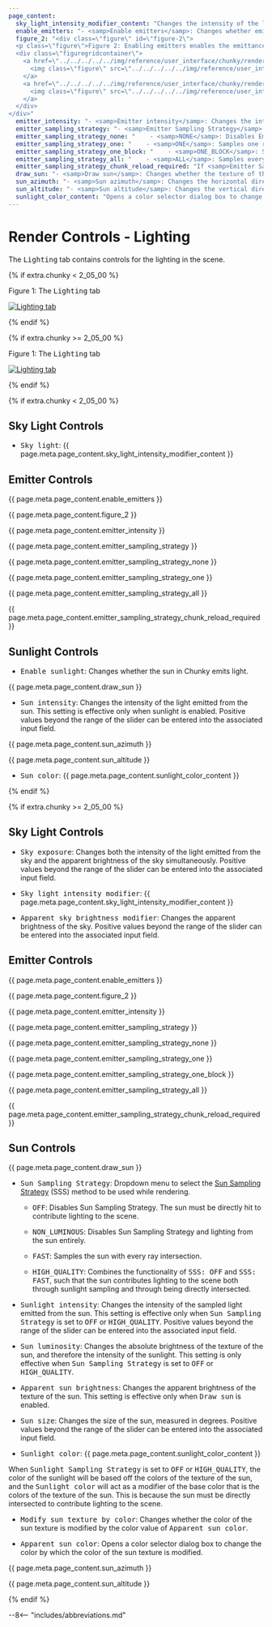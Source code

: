 ```yaml
---
page_content:
  sky_light_intensity_modifier_content: "Changes the intensity of the light emitted from the sky. Positive values beyond the range of the slider can be entered into the associated input field."
  enable_emitters: "- <samp>Enable emitters</samp>: Changes whether emitters (blocks that are set to emit light; by default, these will be most blocks that already emit light in Minecraft, such as torches, glowstone, etc., but this can be changed in the [<samp>Materials</samp>](../materials) tab) are enabled. When enabled, these blocks will contribute lighting to the scene. When disabled, these blocks will behave like all other blocks."
  figure_2: "<div class=\"figure\" id=\"figure-2\">
  <p class=\"figure\">Figure 2: Enabling emitters enables the emittance of light from set blocks</p>
  <div class=\"figuregridcontainer\">
    <a href=\"../../../../../img/reference/user_interface/chunky/render_controls/lighting/examples/emitters_disabled.png\">
      <img class=\"figure\" src=\"../../../../../img/reference/user_interface/chunky/render_controls/lighting/examples/emitters_disabled.png\" alt=\"Emitters disabled\">
    </a>
    <a href=\"../../../../../img/reference/user_interface/chunky/render_controls/lighting/examples/emitters_enabled.png\">
      <img class=\"figure\" src=\"../../../../../img/reference/user_interface/chunky/render_controls/lighting/examples/emitters_enabled.png\" alt=\"Emitters enabled\">
    </a>
  </div>
</div>"
  emitter_intensity: "- <samp>Emitter intensity</samp>: Changes the intensity of the light emitted from emitters, if they are enabled. This setting applies to all materials, and is a multiplier of the base emittance value of each material, which can be changed in the [<samp>Materials</samp>](../materials) tab. Positive values beyond the range of the slider can be entered into the associated input field."
  emitter_sampling_strategy: "- <samp>Emitter Sampling Strategy</samp>: Dropdown menu to select the [Emitter Sampling Strategy](../../../../introduction/next_event_estimation#emitter-sampling-strategy-ess) method to be used while rendering. ESS is only effective when emitters are enabled."
  emitter_sampling_strategy_none: "    - <samp>NONE</samp>: Disables Emitter Sampling Strategy."
  emitter_sampling_strategy_one: "    - <samp>ONE</samp>: Samples one randomly-selected emitter within the cell of intersection and its adjacent cells per ray intersection."
  emitter_sampling_strategy_one_block: "    - <samp>ONE_BLOCK</samp>: Samples every face of one randomly-selected emitter within the cell of intersection and its adjacent cells per ray intersection."
  emitter_sampling_strategy_all: "    - <samp>ALL</samp>: Samples every emitter within the cell of intersection and its adjacent cells per ray intersection."
  emitter_sampling_strategy_chunk_reload_required: "If <samp>Emitter Sampling Strategy</samp> is enabled when it was previously disabled for the currently-loaded scene, then the chunks must be reloaded for changes to take effect."
  draw_sun: "- <samp>Draw sun</samp>: Changes whether the texture of the sun in Chunky is drawn onto the sky."
  sun_azimuth: "- <samp>Sun azimuth</samp>: Changes the horizontal direction of the sun in the sky from a reference direction of East (positive X)."
  sun_altitude: "- <samp>Sun altitude</samp>: Changes the vertical direction of the sun in the sky from a reference altitude of the horizon."
  sunlight_color_content: "Opens a color selector dialog box to change the color of the light emitted from the sun. This does not change the color of the texture of the sun."
---
```


# Render Controls - Lighting

The <samp>Lighting</samp> tab contains controls for the lighting in the scene.

{% if extra.chunky < 2_05_00 %}

<div class="figure" id="figure-1">
  <p class="figure">Figure 1: The <samp>Lighting</samp> tab</p>
  <div class="figureimgcontainer">
    <a href="../../../../../img/reference/user_interface/chunky/render_controls/lighting/lighting_tab-stable.png">
      <img class="figure" src="../../../../../img/reference/user_interface/chunky/render_controls/lighting/lighting_tab-stable.png" alt="Lighting tab">
    </a>
  </div>
</div>

{% endif %}

{% if extra.chunky >= 2_05_00 %}

<div class="figure" id="figure-1">
  <p class="figure">Figure 1: The <samp>Lighting</samp> tab</p>
  <div class="figureimgcontainer">
    <a href="../../../../../img/reference/user_interface/chunky/render_controls/lighting/lighting_tab-snapshot.png">
      <img class="figure" src="../../../../../img/reference/user_interface/chunky/render_controls/lighting/lighting_tab-snapshot.png" alt="Lighting tab">
    </a>
  </div>
</div>

{% endif %}

{% if extra.chunky < 2_05_00 %}

## Sky Light Controls

- <samp>Sky light</samp>: {{ page.meta.page_content.sky_light_intensity_modifier_content }}

## Emitter Controls

{{ page.meta.page_content.enable_emitters }}

{{ page.meta.page_content.figure_2 }}

{{ page.meta.page_content.emitter_intensity }}

{{ page.meta.page_content.emitter_sampling_strategy }}

{{ page.meta.page_content.emitter_sampling_strategy_none }}

{{ page.meta.page_content.emitter_sampling_strategy_one }}

{{ page.meta.page_content.emitter_sampling_strategy_all }}

{{ page.meta.page_content.emitter_sampling_strategy_chunk_reload_required }}

## Sunlight Controls

- <samp>Enable sunlight</samp>: Changes whether the sun in Chunky emits light.

{{ page.meta.page_content.draw_sun }}

- <samp>Sun intensity</samp>: Changes the intensity of the light emitted from the sun. This setting is effective only when sunlight is enabled. Positive values beyond the range of the slider can be entered into the associated input field.

{{ page.meta.page_content.sun_azimuth }}

{{ page.meta.page_content.sun_altitude }}

- <samp>Sun color</samp>: {{ page.meta.page_content.sunlight_color_content }}

{% endif %}

{% if extra.chunky >= 2_05_00 %}

## Sky Light Controls

- <samp>Sky exposure</samp>: Changes both the intensity of the light emitted from the sky and the apparent brightness of the sky simultaneously. Positive values beyond the range of the slider can be entered into the associated input field.

- <samp>Sky light intensity modifier</samp>: {{ page.meta.page_content.sky_light_intensity_modifier_content }}

- <samp>Apparent sky brightness modifier</samp>: Changes the apparent brightness of the sky. Positive values beyond the range of the slider can be entered into the associated input field.

## Emitter Controls

{{ page.meta.page_content.enable_emitters }}

{{ page.meta.page_content.figure_2 }}

{{ page.meta.page_content.emitter_intensity }}

{{ page.meta.page_content.emitter_sampling_strategy }}

{{ page.meta.page_content.emitter_sampling_strategy_none }}

{{ page.meta.page_content.emitter_sampling_strategy_one }}

{{ page.meta.page_content.emitter_sampling_strategy_one_block }}

{{ page.meta.page_content.emitter_sampling_strategy_all }}

{{ page.meta.page_content.emitter_sampling_strategy_chunk_reload_required }}

## Sun Controls

{{ page.meta.page_content.draw_sun }}

- <samp>Sun Sampling Strategy</samp>: Dropdown menu to select the [Sun Sampling Strategy](../../../../introduction/next_event_estimation#sunlight-sampling) (SSS) method to be used while rendering.

    - <samp>OFF</samp>: Disables Sun Sampling Strategy. The sun must be directly hit to contribute lighting to the scene.

    - <samp>NON_LUMINOUS</samp>: Disables Sun Sampling Strategy and lighting from the sun entirely.

    - <samp>FAST</samp>: Samples the sun with every ray intersection.

    - <samp>HIGH_QUALITY</samp>: Combines the functionality of <samp>SSS: OFF</samp> and <samp>SSS: FAST</samp>, such that the sun contributes lighting to the scene both through sunlight sampling and through being directly intersected.

- <samp>Sunlight intensity</samp>: Changes the intensity of the sampled light emitted from the sun. This setting is effective only when <samp>Sun Sampling Strategy</samp> is set to <samp>OFF</samp> or <samp>HIGH_QUALITY</samp>. Positive values beyond the range of the slider can be entered into the associated input field.

- <samp>Sun luminosity</samp>: Changes the absolute brightness of the texture of the sun, and therefore the intensity of the sunlight. This setting is only effective when <samp>Sun Sampling Strategy</samp> is set to <samp>OFF</samp> or <samp>HIGH_QUALITY</samp>.

- <samp>Apparent sun brightness</samp>: Changes the apparent brightness of the texture of the sun. This setting is effective only when <samp>Draw sun</samp> is enabled.

- <samp>Sun size</samp>: Changes the size of the sun, measured in degrees. Positive values beyond the range of the slider can be entered into the associated input field.

- <samp>Sunlight color</samp>: {{ page.meta.page_content.sunlight_color_content }}

When <samp>Sunlight Sampling Strategy</samp> is set to <samp>OFF</samp> or <samp>HIGH_QUALITY</samp>, the color of the sunlight will be based off the colors of the texture of the sun, and the <samp>Sunlight color</samp> will act as a modifier of the base color that is the colors of the texture of the sun. This is because the sun must be directly intersected to contribute lighting to the scene.

- <samp>Modify sun texture by color</samp>: Changes whether the color of the sun texture is modified by the color value of <samp>Apparent sun color</samp>.

- <samp>Apparent sun color</samp>: Opens a color selector dialog box to change the color by which the color of the sun texture is modified.

{{ page.meta.page_content.sun_azimuth }}

{{ page.meta.page_content.sun_altitude }}

{% endif %}

--8<-- "includes/abbreviations.md"
